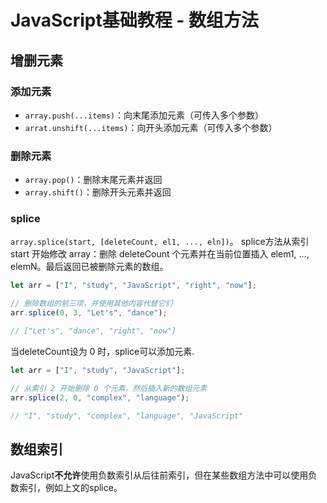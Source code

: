 # JavaScript基础教程 - 数组方法
## 增删元素
### 添加元素
- `array.push(...items)`：向末尾添加元素（可传入多个参数）
- `arrat.unshift(...items)`：向开头添加元素（可传入多个参数）

### 删除元素
- `array.pop()`：删除末尾元素并返回
- `array.shift()`：删除开头元素并返回

### splice
`array.splice(start, [deleteCount, el1, ..., eln])`。
splice方法从索引 start 开始修改 array：删除 deleteCount 个元素并在当前位置插入 elem1, ..., elemN。最后返回已被删除元素的数组。
```js
let arr = ["I", "study", "JavaScript", "right", "now"];

// 删除数组的前三项，并使用其他内容代替它们
arr.splice(0, 3, "Let's", "dance"); 

// ["Let's", "dance", "right", "now"]
```

当deleteCount设为 0 时，splice可以添加元素.

```js
let arr = ["I", "study", "JavaScript"];

// 从索引 2 开始删除 0 个元素，然后插入新的数组元素
arr.splice(2, 0, "complex", "language"); 

// "I", "study", "complex", "language", "JavaScript"
```

## 数组索引
JavaScript**不允许**使用负数索引从后往前索引，但在某些数组方法中可以使用负数索引，例如上文的splice。

